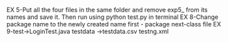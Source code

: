 EX 5-Put all the four files in the same folder and remove exp5_ from its names and save it. Then run using python test.py in terminal
EX 8-Change package name to the newly created name
first - package next-class file
EX 9-test->LoginTest.java
testdata ->testdata.csv
testng.xml
